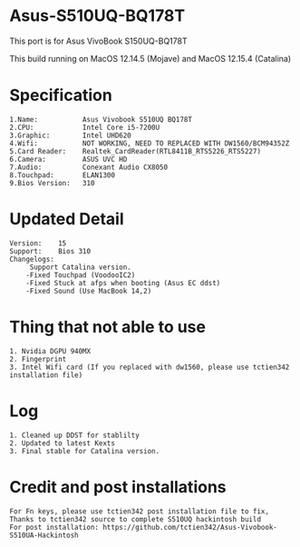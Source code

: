 # Asus-S510UQ-BQ178T
This port is for Asus VivoBook S150UQ-BQ178T 

This build running on MacOS 12.14.5 (Mojave) and MacOS 12.15.4 (Catalina)

# Specification

    1.Name:           Asus Vivobook S510UQ BQ178T
    2.CPU:            Intel Core i5-7200U
    3.Graphic:        Intel UHD620
    4.Wifi:           NOT WORKING, NEED TO REPLACED WITH DW1560/BCM94352Z 
    5.Card Reader:    Realtek_CardReader(RTL8411B_RTS5226_RTS5227)
    6.Camera:         ASUS UVC HD
    7.Audio:          Conexant Audio CX8050
    8.Touchpad:       ELAN1300
    9.Bios Version:   310

# Updated Detail

    Version:    15
    Support:    Bios 310
    Changelogs:
         Support Catalina version. 
        -Fixed Touchpad (VoodooIC2)
        -Fixed Stuck at afps when booting (Asus EC ddst)
        -Fixed Sound (Use MacBook 14,2) 

# Thing that not able to use

    1. Nvidia DGPU 940MX
    2. Fingerprint
    3. Intel Wifi card (If you replaced with dw1560, please use tctien342 installation file) 

# Log 
    1. Cleaned up DDST for stablilty  
    2. Updated to latest Kexts
    3. Final stable for Catalina version. 

# Credit and post installations 
    For Fn keys, please use tctien342 post installation file to fix,
    Thanks to tctien342 source to complete S510UQ hackintosh build
    For post installation: https://github.com/tctien342/Asus-Vivobook-S510UA-Hackintosh
